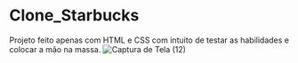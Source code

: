 # Clone_Starbucks



Projeto feito apenas com HTML e CSS com intuito de testar as habilidades e colocar a mão na massa.
![Captura de Tela (12)](https://user-images.githubusercontent.com/122378399/227643112-776f6563-4852-4ca0-bc32-2b3adee1423e.png)
